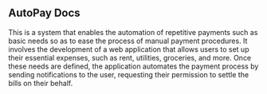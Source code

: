 ## AutoPay Docs
This is a system that enables the automation of repetitive payments such as basic needs so as to ease the process of manual payment procedures. It  involves the development of a web application that allows users to set up their essential expenses, such as rent, utilities, groceries, and more. Once these needs are defined, the application automates the payment process by sending notifications to the user, requesting their permission to settle the bills on their behalf.  

